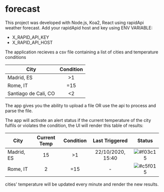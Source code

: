 # forecast

This project was developed with Node.js, Koa2, React using rapidApi weather forecast.
Add your rapidApid host and key using ENV VARIABLE:

- X_RAPID_API_KEY
- X_RAPID_API_HOST


The application recieves a csv file containing a list of cities and temperature conditions
  
| City  | Condition |
| ------------- | :-------------: |
| Madrid, ES  | >1 |
| Rome, IT  | =15 |
| Santiago de Cali, CO | <2 |
 
The app gives you the ability to upload a file OR use the api to process and parse the file.

The app will activate an alert status if the current temperature of the city fulfils or violates the condition, the UI will render this table of results:



| City  | Current Temp | Condition | Last Triggered | Status |
| ------------- | :-------------: |  :-------------: |  :-------------: |  :-------------: |
| Madrid, ES  | 15 | >1  | 22/10/2020, 15:40 | ![#f03c15](https://via.placeholder.com/15/f03c15/000000?text=●) |
| Rome, IT  | 2 |  =15  | - | ![#c5f015](https://via.placeholder.com/15/c5f015/000000?text=●) |


cities' temperature will be updated every minute and render the new results.
